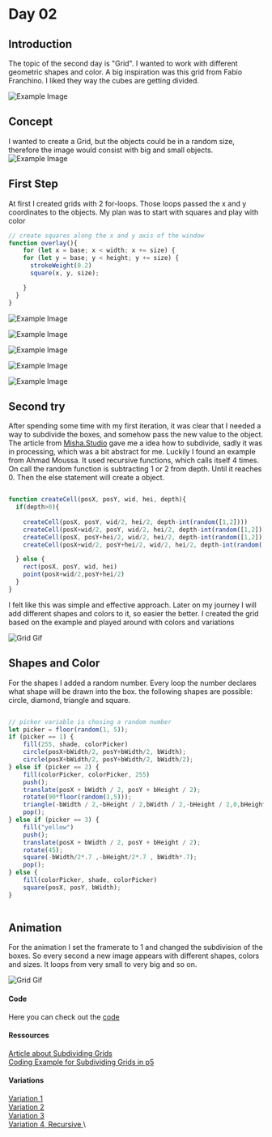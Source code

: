 # Day 02
## Introduction 

The topic of the second day is "Grid". I wanted to work with different geometric shapes and color. A big inspiration was this grid from Fabio Franchino. I liked they way the cubes are getting divided.


![Example Image](content/day02/grid_inspo.png)

## Concept

I wanted to create a Grid, but the objects could be in a random size, therefore the image would consist with big and small objects. 
![Example Image](content/day02/sketch_paper.jpeg)

## First Step

At first I created grids with 2 for-loops. Those loops passed the x and y coordinates to the objects. My plan was to start with squares and play with color

``` js
// create squares along the x and y axis of the window
function overlay(){
    for (let x = base; x < width; x += size) {
    for (let y = base; y < height; y += size) {
      strokeWeight(0.2)
      square(x, y, size);

    }
  }
}
```
![Example Image](content/day02/grid_4.PNG)


![Example Image](content/day02/grid_1.PNG)

![Example Image](content/day02/grid_2.PNG)

![Example Image](content/day02/grid_3.PNG)

![Example Image](content/day02/grid_5.PNG)


## Second try
After spending some time with my first iteration, it was clear that I needed a way to subdivide the boxes, and somehow pass the new value to the object. The article from [Misha.Studio](https://editor.p5js.org/AhmadMoussa/sketches/b3xyreznH) gave me a idea how to subdivide, sadly it was in processing, which was a bit abstract for me. Luckily I found an example from Ahmad Moussa. It used recursive functions, which calls itself 4 times. On call the random function is subtracting 1 or 2 from depth. Until it reaches 0. Then the else statement will create a object.

```js

function createCell(posX, posY, wid, hei, depth){
  if(depth>0){
  
    createCell(posX, posY, wid/2, hei/2, depth-int(random([1,2])))
    createCell(posX+wid/2, posY, wid/2, hei/2, depth-int(random([1,2])))
    createCell(posX, posY+hei/2, wid/2, hei/2, depth-int(random([1,2])))
    createCell(posX+wid/2, posY+hei/2, wid/2, hei/2, depth-int(random([1,2])))

  } else {
    rect(posX, posY, wid, hei)
    point(posX+wid/2,posY+hei/2)
  }
}

```
I felt like this was simple and effective approach. Later on my journey I will add different shapes and colors to it, so easier the better. I created the grid based on the example and played around with colors and variations

![Grid Gif](content/day02/grid_rec.png)

## Shapes and Color

For the shapes I added a random number. Every loop the number declares what shape will be drawn into the box. the following shapes are possible: circle, diamond, triangle and square. 

``` js 

// picker variable is chosing a random number
let picker = floor(random(1, 5));
if (picker == 1) {
    fill(255, shade, colorPicker) 
    circle(posX+bWidth/2, posY+bWidth/2, bWidth);
    circle(posX+bWidth/2, posY+bWidth/2, bWidth/2);
} else if (picker == 2) {
    fill(colorPicker, colorPicker, 255)  
    push();
    translate(posX + bWidth / 2, posY + bHeight / 2); 
    rotate(90*floor(random(1,5))); 
    triangle(-bWidth / 2,-bHeight / 2,bWidth / 2,-bHeight / 2,0,bHeight / 2);
    pop();
} else if (picker == 3) {
    fill("yellow")  
    push();
    translate(posX + bWidth / 2, posY + bHeight / 2); 
    rotate(45); 
    square(-bWidth/2*.7 ,-bHeight/2*.7 , bWidth*.7);
    pop();
} else {
    fill(colorPicker, shade, colorPicker) 
    square(posX, posY, bWidth);
}
    
```



## Animation
For the animation I set the framerate to 1 and changed the subdivision of the boxes. So every second a new image appears with different shapes, colors and sizes. It loops from very small to very big and so on. 

![Grid Gif](content/day02/grid_final.gif)


#### Code
Here you can check out the [code](https://editor.p5js.org/Fimo/sketches/m0jzQCZGl)


#### Ressources
[Article about Subdividing Grids](https://medium.com/@misha.studio/process-ing-generative-irregular-grid-8f0d712dfaa4) \
[Coding Example for Subdividing Grids in p5](https://editor.p5js.org/AhmadMoussa/sketches/b3xyreznH)


#### Variations
[Variation 1](https://editor.p5js.org/Fimo/sketches/VcXy_JHy6) \
[Variation 2](https://editor.p5js.org/Fimo/sketches/14-LG9uNV) \
[Variation 3](https://editor.p5js.org/Fimo/sketches/UEgjb_PaM) \
[Variation 4, Recursive ](https://editor.p5js.org/Fimo/sketches/m0jzQCZGl) \